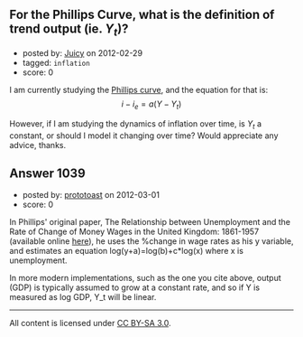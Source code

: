 ## For the Phillips Curve, what is the definition of trend output (ie. $Y_t$)?

- posted by: [Juicy](https://stackexchange.com/users/-1/741-juicy) on 2012-02-29
- tagged: `inflation`
- score: 0

I am currently studying the [Phillips curve][1], and the equation for that is:
$$i - i_e = a(Y - Y_t)$$

However, if I am studying the dynamics of inflation over time, is $Y_t$ a constant, or should I model it changing over time? Would appreciate any advice, thanks.


  [1]: http://en.wikipedia.org/wiki/Phillips_curve


## Answer 1039

- posted by: [prototoast](https://stackexchange.com/users/-1/669-prototoast) on 2012-03-01
- score: 0

<p>In Phillips' original paper, The Relationship between Unemployment and the Rate of Change of Money Wages in the United Kingdom: 1861-1957 (available online <a href="http://onlinelibrary.wiley.com/doi/10.1111/j.1468-0335.1958.tb00003.x/pdf" rel="nofollow">here</a>), he uses the %change in wage rates as his y variable, and estimates an equation log(y+a)=log(b)+c*log(x) where x is unemployment.</p>

<p>In more modern implementations, such as the one you cite above, output (GDP) is typically assumed to grow at a constant rate, and so if Y is measured as log GDP, Y_t will be linear.</p>




---

All content is licensed under [CC BY-SA 3.0](https://creativecommons.org/licenses/by-sa/3.0/).
